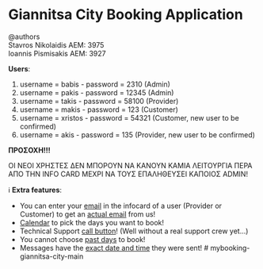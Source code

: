 # Giannitsa City Booking Application

@authors <br>
Stavros Nikolaidis AEM: 3975 <br>
Ioannis Pismisakis AEM: 3927

<b>Users</b>:

1) username = babis - password = 2310 (Admin)
2) username = pakis - password = 12345 (Admin)
3) username = takis - password = 58100 (Provider)
4) username = makis - password = 123 (Customer)
5) username = xristos - password = 54321 (Customer, new user to be confirmed)
6) username = akis - password = 135 (Provider, new user to be confirmed)


<b>ΠΡΟΣΟΧΗ!!!</b>

ΟΙ ΝΕΟΙ ΧΡΗΣΤΕΣ ΔΕΝ ΜΠΟΡΟΥΝ ΝΑ ΚΑΝΟΥΝ ΚΑΜΙΑ ΛΕΙΤΟΥΡΓΙΑ ΠΕΡΑ ΑΠΟ ΤΗΝ INFO CARD ΜΕΧΡΙ ΝΑ ΤΟΥΣ ΕΠΑΛΗΘΕΥΣΕΙ ΚΑΠΟΙΟΣ ADMIN!

ℹ <b>Extra features</b>:

- You can enter your <u>email</u> in the infocard of a user (Provider or Customer) to get an <u>actual email</u> from us!
- <u>Calendar</u> to pick the days you want to book!
- Technical Support <u>call button</u>! (Well without a real support crew yet...)
- You cannot choose <u>past days</u> to book!
- Messages have the <u>exact date and time</u> they were sent!
#   m y b o o k i n g - g i a n n i t s a - c i t y - m a i n  
 